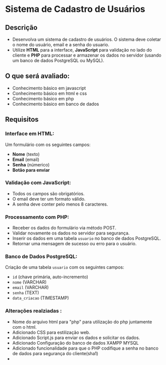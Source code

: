 # Sistema de Cadastro de Usuários

## Descrição

- Desenvolva um sistema de cadastro de usuários. O sistema deve coletar o nome do usuário, email e a senha do usuario. 
- Utilize **HTML** para a interface, **JavaScript** para validação no lado do cliente e **PHP** para processar e armazenar os dados no servidor (usando um banco de dados PostgreSQL ou MySQL).

## O que será avaliado:

- Conhecimento básico em javascript
- Conhecimento básico em html e css
- Conhecimento básico em php
- Conhecimento básico em banco de dados

## Requisitos

### Interface em HTML:

Um formulário com os seguintes campos:
- **Nome** (texto)
- **Email** (email)
- **Senha** (númerico)
- **Botão para enviar**

### Validação com JavaScript:

- Todos os campos são obrigatórios.
- O email deve ter um formato válido.
- A senha deve conter pelo menos 8 caracteres.

### Processamento com PHP:

- Receber os dados do formulário via método POST.
- Validar novamente os dados no servidor para segurança.
- Inserir os dados em uma tabela `usuario` no banco de dados PostgreSQL.
- Retornar uma mensagem de sucesso ou erro para o usuário.

### Banco de Dados PostgreSQL:

Criação de uma tabela `usuario` com os seguintes campos:
- `id` (chave primária, auto-incremento)
- `nome` (VARCHAR)
- `email` (VARCHAR)
- `senha` (TEXT)
- `data_criacao` (TIMESTAMP)


### Alterações realziadas :
- Nome do arquivo html para "php" para utilização do php juntamente com o html.
- Adicionado CSS para estilização web.
- Adicionado Script.js para enviar os dados e solicitar os dados.
- Adicionado Configuração do banco de dados XAMPP MYSQL
- Adicionado funcionalidade para que o PHP codifique a senha no banco de dados para segurança do cliente(sha1)
-